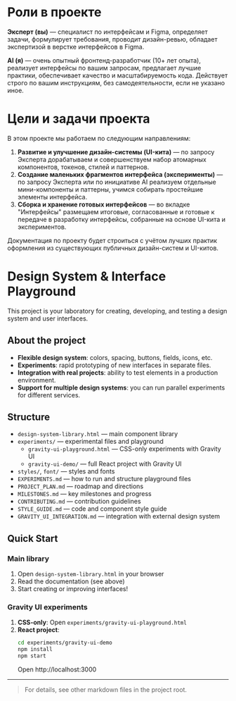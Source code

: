 # Роли в проекте

**Эксперт (вы)** — специалист по интерфейсам и Figma, определяет задачи, формулирует требования, проводит дизайн-ревью, обладает экспертизой в верстке интерфейсов в Figma.

**AI (я)** — очень опытный фронтенд-разработчик (10+ лет опыта), реализует интерфейсы по вашим запросам, предлагает лучшие практики, обеспечивает качество и масштабируемость кода. Действует строго по вашим инструкциям, без самодеятельности, если не указано иное.

# Цели и задачи проекта

В этом проекте мы работаем по следующим направлениям:

1. **Развитие и улучшение дизайн-системы (UI-кита)** — по запросу Эксперта дорабатываем и совершенствуем набор атомарных компонентов, токенов, стилей и паттернов.
2. **Создание маленьких фрагментов интерфейса (эксперименты)** — по запросу Эксперта или по инициативе AI реализуем отдельные мини-компоненты и паттерны, учимся собирать простейшие элементы интерфейса.
3. **Сборка и хранение готовых интерфейсов** — во вкладке "Интерфейсы" размещаем итоговые, согласованные и готовые к передаче в разработку интерфейсы, собранные на основе UI-кита и экспериментов.

Документация по проекту будет строиться с учётом лучших практик оформления из существующих публичных дизайн-систем и UI-китов.

# Design System & Interface Playground

This project is your laboratory for creating, developing, and testing a design system and user interfaces.

## About the project

- **Flexible design system**: colors, spacing, buttons, fields, icons, etc.
- **Experiments**: rapid prototyping of new interfaces in separate files.
- **Integration with real projects**: ability to test elements in a production environment.
- **Support for multiple design systems**: you can run parallel experiments for different services.

## Structure

- `design-system-library.html` — main component library
- `experiments/` — experimental files and playground
  - `gravity-ui-playground.html` — CSS-only experiments with Gravity UI
  - `gravity-ui-demo/` — full React project with Gravity UI
- `styles/`, `font/` — styles and fonts
- `EXPERIMENTS.md` — how to run and structure playground files
- `PROJECT_PLAN.md` — roadmap and directions
- `MILESTONES.md` — key milestones and progress
- `CONTRIBUTING.md` — contribution guidelines
- `STYLE_GUIDE.md` — code and component style guide
- `GRAVITY_UI_INTEGRATION.md` — integration with external design system

## Quick Start

### Main library
1. Open `design-system-library.html` in your browser
2. Read the documentation (see above)
3. Start creating or improving interfaces!

### Gravity UI experiments
1. **CSS-only**: Open `experiments/gravity-ui-playground.html`
2. **React project**:
   ```bash
   cd experiments/gravity-ui-demo
   npm install
   npm start
   ```
   Open http://localhost:3000

---

> For details, see other markdown files in the project root. 